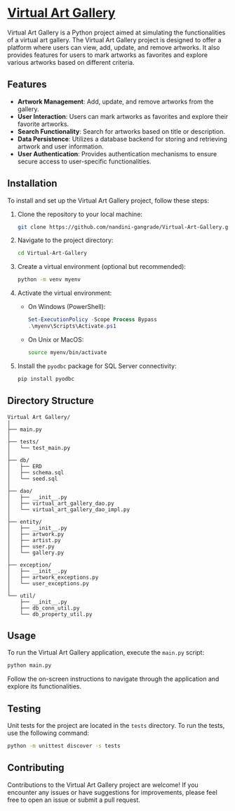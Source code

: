 # [Virtual Art Gallery](https://github.com/nandini-gangrade/VIRTUAL_ART_GALLERY/blob/main/VirtualArtGallery.pdf)

Virtual Art Gallery is a Python project aimed at simulating the functionalities of a virtual art gallery. 
The Virtual Art Gallery project is designed to offer a platform where users can view, add, update, and remove artworks. It also provides features for users to mark artworks as favorites and explore various artworks based on different criteria.


## Features

- **Artwork Management**: Add, update, and remove artworks from the gallery.
- **User Interaction**: Users can mark artworks as favorites and explore their favorite artworks.
- **Search Functionality**: Search for artworks based on title or description.
- **Data Persistence**: Utilizes a database backend for storing and retrieving artwork and user information.
- **User Authentication**: Provides authentication mechanisms to ensure secure access to user-specific functionalities.


## Installation

To install and set up the Virtual Art Gallery project, follow these steps:

1. Clone the repository to your local machine:

    ```bash
    git clone https://github.com/nandini-gangrade/Virtual-Art-Gallery.git
    ```

2. Navigate to the project directory:

    ```bash
    cd Virtual-Art-Gallery
    ```

3. Create a virtual environment (optional but recommended):

    ```bash
    python -m venv myenv
    ```

4. Activate the virtual environment:
    - On Windows (PowerShell):

        ```powershell
        Set-ExecutionPolicy -Scope Process Bypass
        .\myenv\Scripts\Activate.ps1
        ```

    - On Unix or MacOS:

        ```bash
        source myenv/bin/activate
        ```

5. Install the `pyodbc` package for SQL Server connectivity:

    ```bash
    pip install pyodbc
    ```

## Directory Structure
```
Virtual Art Gallery/
│
├── main.py
│
├── tests/
│   └── test_main.py
│
├── db/
│   ├── ERD
│   ├── schema.sql
│   └── seed.sql
│
├── dao/
│   ├── __init__.py
│   ├── virtual_art_gallery_dao.py
│   └── virtual_art_gallery_dao_impl.py   
│
├── entity/
│   ├── __init__.py
│   ├── artwork.py
│   ├── artist.py
│   ├── user.py
│   └── gallery.py
│
├── exception/
│   ├── __init__.py
│   ├── artwork_exceptions.py
│   └── user_exceptions.py
│
└── util/
    ├── __init__.py
    ├── db_conn_util.py
    └── db_property_util.py
```

## Usage

To run the Virtual Art Gallery application, execute the `main.py` script:

```bash
python main.py
```

Follow the on-screen instructions to navigate through the application and explore its functionalities.

## Testing

Unit tests for the project are located in the `tests` directory. To run the tests, use the following command:

```bash
python -m unittest discover -s tests
```

## Contributing

Contributions to the Virtual Art Gallery project are welcome! If you encounter any issues or have suggestions for improvements, please feel free to open an issue or submit a pull request.

